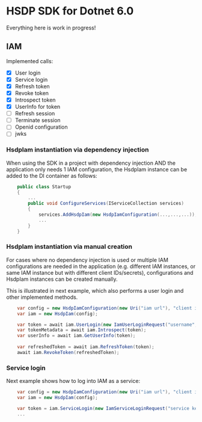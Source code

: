 # HSDP SDK for Dotnet 6.0

Everything here is work in progress!

## IAM

Implemented calls:
- [x] User login
- [x] Service login
- [x] Refresh token
- [x] Revoke token
- [x] Introspect token
- [x] UserInfo for token
- [ ] Refresh session
- [ ] Terminate session
- [ ] Openid configuration
- [ ] jwks

### HsdpIam instantiation via dependency injection

When using the SDK in a project with dependency injection AND the application only needs 1 IAM configuration,
the HsdpIam instance can be added to the DI container as follows:

```csharp
    public class Startup
    {
        ...
        public void ConfigureServices(IServiceCollection services)
        {
            services.AddHsdpIam(new HsdpIamConfiguration(...,...,...));
            ...
        }
    }
```

### HsdpIam instantiation via manual creation

For cases where no dependency injection is used or multiple IAM configurations are needed in the application
(e.g. different IAM instances, or same IAM instance but with different client IDs/secrets), configurations 
and HsdpIam instances can be created manually.

This is illustrated in next example, which also performs a user login and other implemented methods.

```csharp
    var config = new HsdpIamConfiguration(new Uri("iam url"), "client id", "client secret");
    var iam = new HsdpIam(config);

    var token = await iam.UserLogin(new IamUserLoginRequest("username", "password"));
    var tokenMetadata = await iam.Introspect(token);
    var userInfo = await iam.GetUserInfo(token);
    
    var refreshedToken = await iam.RefreshToken(token);
    await iam.RevokeToken(refreshedToken);
```

### Service login

Next example shows how to log into IAM as a service: 
```csharp
    var config = new HsdpIamConfiguration(new Uri("iam url"), "client id", "client secret");
    var iam = new HsdpIam(config);

    var token = iam.ServiceLogin(new IamServiceLoginRequest("service key", "service audience", "service id"));
    ...
```
